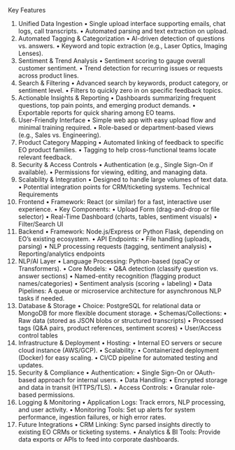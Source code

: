 Key Features
1.	Unified Data Ingestion
•	Single upload interface supporting emails, chat logs, call transcripts.
•	Automated parsing and text extraction on upload.
2.	Automated Tagging & Categorization
•	AI-driven detection of questions vs. answers.
•	Keyword and topic extraction (e.g., Laser Optics, Imaging Lenses).
3.	Sentiment & Trend Analysis
•	Sentiment scoring to gauge overall customer sentiment.
•	Trend detection for recurring issues or requests across product lines.
4.	Search & Filtering
•	Advanced search by keywords, product category, or sentiment level.
•	Filters to quickly zero in on specific feedback topics.
5.	Actionable Insights & Reporting
•	Dashboards summarizing frequent questions, top pain points, and emerging product demands.
•	Exportable reports for quick sharing among EO teams.
6.	User-Friendly Interface
•	Simple web app with easy upload flow and minimal training required.
•	Role-based or department-based views (e.g., Sales vs. Engineering).
7.	Product Category Mapping
•	Automated linking of feedback to specific EO product families.
•	Tagging to help cross-functional teams locate relevant feedback.
8.	Security & Access Controls
•	Authentication (e.g., Single Sign-On if available).
•	Permissions for viewing, editing, and managing data.
9.	Scalability & Integration
•	Designed to handle large volumes of text data.
•	Potential integration points for CRM/ticketing systems.
Technical Requirements
1.	Frontend
•	Framework: React (or similar) for a fast, interactive user experience.
•	Key Components:
•	Upload Form (drag-and-drop or file selector)
•	Real-Time Dashboard (charts, tables, sentiment visuals)
•	Filter/Search UI
2.	Backend
•	Framework: Node.js/Express or Python Flask, depending on EO’s existing ecosystem.
•	API Endpoints:
•	File handling (uploads, parsing)
•	NLP processing requests (tagging, sentiment analysis)
•	Reporting/analytics endpoints
3.	NLP/AI Layer
•	Language Processing: Python-based (spaCy or Transformers).
•	Core Models:
•	Q&A detection (classify question vs. answer sections)
•	Named-entity recognition (flagging product names/categories)
•	Sentiment analysis (scoring + labeling)
•	Data Pipelines: A queue or microservice architecture for asynchronous NLP tasks if needed.
4.	Database & Storage
•	Choice: PostgreSQL for relational data or MongoDB for more flexible document storage.
•	Schemas/Collections:
•	Raw data (stored as JSON blobs or structured transcripts)
•	Processed tags (Q&A pairs, product references, sentiment scores)
•	User/Access control tables
5.	Infrastructure & Deployment
•	Hosting:
•	Internal EO servers or secure cloud instance (AWS/GCP).
•	Scalability:
•	Containerized deployment (Docker) for easy scaling.
•	CI/CD pipeline for automated testing and updates.
6.	Security & Compliance
•	Authentication:
•	Single Sign-On or OAuth-based approach for internal users.
•	Data Handling:
•	Encrypted storage and data in transit (HTTPS/TLS).
•	Access Controls:
•	Granular role-based permissions.
7.	Logging & Monitoring
•	Application Logs: Track errors, NLP processing, and user activity.
•	Monitoring Tools: Set up alerts for system performance, ingestion failures, or high error rates.
8.	Future Integrations
•	CRM Linking: Sync parsed insights directly to existing EO CRMs or ticketing systems.
•	Analytics & BI Tools: Provide data exports or APIs to feed into corporate dashboards.
